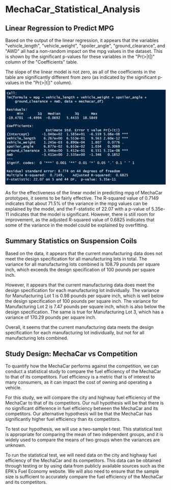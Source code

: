 # MechaCar_Statistical_Analysis

## Linear Regression to Predict MPG
Based on the output of the linear regression, it appears that the variables "vehicle_length", "vehicle_weight", "spoiler_angle", "ground_clearance", and "AWD" all had a non-random impact on the mpg values in the dataset. This is shown by the significant p-values for these variables in the "Pr(>|t|)" column of the "Coefficients" table.

The slope of the linear model is not zero, as all of the coefficients in the table are significantly different from zero (as indicated by the significant p-values in the "Pr(>|t|)" column).

![](https://github.com/JGarza4903/MechaCar_Statistical_Analysis/blob/main/linear_regression.png)

As for the effectiveness of the linear model in predicting mpg of MechaCar prototypes, it seems to be fairly effective. The R-squared value of 0.7149 indicates that about 71.5% of the variance in the mpg values can be explained by the model, and the F-statistic of 22.07 with a p-value of 5.35e-11 indicates that the model is significant. However, there is still room for improvement, as the adjusted R-squared value of 0.6825 indicates that some of the variance in the model could be explained by overfitting.

## Summary Statistics on Suspension Coils
Based on the data, it appears that the current manufacturing data does not meet the design specification for all manufacturing lots in total. The variance for all manufacturing lots combined is 108.79 pounds per square inch, which exceeds the design specification of 100 pounds per square inch.

However, it appears that the current manufacturing data does meet the design specification for each manufacturing lot individually. The variance for Manufacturing Lot 1 is 0.98 pounds per square inch, which is well below the design specification of 100 pounds per square inch. The variance for Manufacturing Lot 2 is 7.47 pounds per square inch, which is also below the design specification. The same is true for Manufacturing Lot 3, which has a variance of 170.29 pounds per square inch.

Overall, it seems that the current manufacturing data meets the design specification for each manufacturing lot individually, but not for all manufacturing lots combined. 


## Study Design: MechaCar vs Competition
To quantify how the MechaCar performs against the competition, we can conduct a statistical study to compare the fuel efficiency of the MechaCar to that of its competitors. Fuel efficiency is a metric that is of interest to many consumers, as it can impact the cost of owning and operating a vehicle.

For this study, we will compare the city and highway fuel efficiency of the MechaCar to that of its competitors. Our null hypothesis will be that there is no significant difference in fuel efficiency between the MechaCar and its competitors. Our alternative hypothesis will be that the MechaCar has significantly higher fuel efficiency than its competitors.

To test our hypothesis, we will use a two-sample t-test. This statistical test is appropriate for comparing the mean of two independent groups, and it is widely used to compare the means of two groups when the variances are unknown.

To run the statistical test, we will need data on the city and highway fuel efficiency of the MechaCar and its competitors. This data can be obtained through testing or by using data from publicly available sources such as the EPA's Fuel Economy website. We will also need to ensure that the sample size is sufficient to accurately compare the fuel efficiency of the MechaCar and its competitors.

